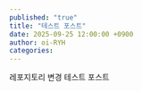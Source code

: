 ```yaml
---
published: "true"
title: "테스트 포스트"
date: 2025-09-25 12:00:00 +0900
author: oi-RYH
categories: 
---
```


레포지토리 변경 테스트 포스트